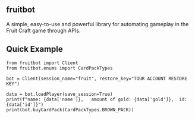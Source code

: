 ## fruitbot
A simple, easy-to-use and powerful library for automating gameplay in the Fruit Craft game through APIs.


## Quick Example

```
from fruitbot import Client
from fruitbot.enums import CardPackTypes

bot = Client(session_name="fruit", restore_key="TOUR ACCOUNT RESTORE KEY")

data = bot.loadPlayer(save_session=True)
print(f"name: {data['name']},   amount of gold: {data['gold']},  id: {data['id']}")
print(bot.buyCardPack(CardPackTypes.BROWN_PACK))
```
